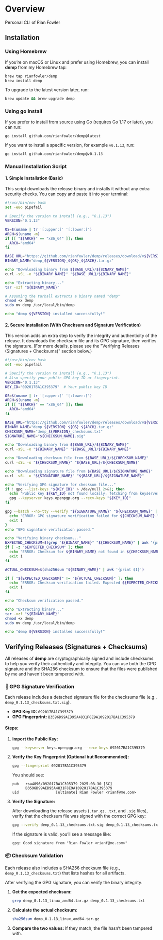 # Overview
Personal CLI of Rian Fowler

## Installation

### Using Homebrew

If you’re on macOS or Linux and prefer using Homebrew, you can install **demp** from my Homebrew tap:

```bash
brew tap rianfowler/demp
brew install demp
```

To upgrade to the latest version later, run:

```bash
brew update && brew upgrade demp
```

### Using go install

If you prefer to install from source using Go (requires Go 1.17 or later), you can run:

```bash
go install github.com/rianfowler/demp@latest
```

If you want to install a specific version, for example `v0.1.13`, run:

```bash
go install github.com/rianfowler/demp@v0.1.13
```

### Manual Installation Script

#### 1. Simple Installation (Basic)

This script downloads the release binary and installs it without any extra security checks. You can copy and paste it into your terminal:

```bash
#!/usr/bin/env bash
set -euo pipefail

# Specify the version to install (e.g., "0.1.13")
VERSION="0.1.13"

OS=$(uname | tr '[:upper:]' '[:lower:]')
ARCH=$(uname -m)
if [[ "${ARCH}" == "x86_64" ]]; then
  ARCH="amd64"
fi

BASE_URL="https://github.com/rianfowler/demp/releases/download/v${VERSION}"
BINARY_NAME="demp_${VERSION}_${OS}_${ARCH}.tar.gz"

echo "Downloading binary from ${BASE_URL}/${BINARY_NAME}"
curl -sSL -o "${BINARY_NAME}" "${BASE_URL}/${BINARY_NAME}"

echo "Extracting binary..."
tar -xzf "${BINARY_NAME}"

# Assuming the tarball extracts a binary named "demp"
chmod +x demp
sudo mv demp /usr/local/bin/demp

echo "demp ${VERSION} installed successfully!"
```

#### 2. Secure Installation (With Checksum and Signature Verification)

This version adds an extra step to verify the integrity and authenticity of the release. It downloads the checksum file and its GPG signature, then verifies the signature. (For more details, please see the "Verifying Releases (Signatures + Checksums)" section below.)

```bash
#!/usr/bin/env bash
set -euo pipefail

# Specify the version to install (e.g., "0.1.13")
# Also specify your public GPG key ID or fingerprint.
VERSION="0.1.13"
KEY_ID="092017BA1C395379"  # Your public key ID

OS=$(uname | tr '[:upper:]' '[:lower:]')
ARCH=$(uname -m)
if [[ "${ARCH}" == "x86_64" ]]; then
  ARCH="amd64"
fi

BASE_URL="https://github.com/rianfowler/demp/releases/download/v${VERSION}"
BINARY_NAME="demp_${VERSION}_${OS}_${ARCH}.tar.gz"
CHECKSUM_NAME="demp_${VERSION}_checksums.txt"
SIGNATURE_NAME="${CHECKSUM_NAME}.sig"

echo "Downloading binary from ${BASE_URL}/${BINARY_NAME}"
curl -sSL -o "${BINARY_NAME}" "${BASE_URL}/${BINARY_NAME}"

echo "Downloading checksum file from ${BASE_URL}/${CHECKSUM_NAME}"
curl -sSL -o "${CHECKSUM_NAME}" "${BASE_URL}/${CHECKSUM_NAME}"

echo "Downloading signature file from ${BASE_URL}/${SIGNATURE_NAME}"
curl -sSL -o "${SIGNATURE_NAME}" "${BASE_URL}/${SIGNATURE_NAME}"

echo "Verifying GPG signature for checksum file..."
if ! gpg --list-keys "${KEY_ID}" > /dev/null 2>&1; then
  echo "Public key ${KEY_ID} not found locally; fetching from keyserver..."
  gpg --keyserver keys.openpgp.org --recv-keys "${KEY_ID}"
fi

gpg --batch --no-tty --verify "${SIGNATURE_NAME}" "${CHECKSUM_NAME}" || {
  echo "ERROR: GPG signature verification failed for ${CHECKSUM_NAME}."
  exit 1
}
echo "GPG signature verification passed."

echo "Verifying binary checksum..."
EXPECTED_CHECKSUM=$(grep "${BINARY_NAME}" "${CHECKSUM_NAME}" | awk '{print $1}')
if [ -z "$EXPECTED_CHECKSUM" ]; then
  echo "ERROR: Checksum for ${BINARY_NAME} not found in ${CHECKSUM_NAME}."
  exit 1
fi

ACTUAL_CHECKSUM=$(sha256sum "${BINARY_NAME}" | awk '{print $1}')

if [ "${EXPECTED_CHECKSUM}" != "${ACTUAL_CHECKSUM}" ]; then
  echo "ERROR: Checksum verification failed. Expected ${EXPECTED_CHECKSUM} but got ${ACTUAL_CHECKSUM}."
  exit 1
fi

echo "Checksum verification passed."

echo "Extracting binary..."
tar -xzf "${BINARY_NAME}"
chmod +x demp
sudo mv demp /usr/local/bin/demp

echo "demp ${VERSION} installed successfully!"
```

## Verifying Releases (Signatures + Checksums)

All releases of **demp** are cryptographically signed and include checksums to help you verify their authenticity and integrity. You can use both the GPG signature and the SHA256 checksum to ensure that the files were published by me and haven't been tampered with.

### 🔐 GPG Signature Verification

Each release includes a detached signature file for the checksums file (e.g., `demp_0.1.13_checksums.txt.sig`).

- **GPG Key ID:** `092017BA1C395379`
- **GPG Fingerprint:** `B3596D99AED95A4831F8E9A1092017BA1C395379`

#### Steps:

1. **Import the Public Key:**

   ```bash
   gpg --keyserver keys.openpgp.org --recv-keys 092017BA1C395379
   ```

2. **Verify the Key Fingerprint (Optional but Recommended):**

   ```bash
   gpg --fingerprint 092017BA1C395379
   ```

   You should see:

   ```
   pub   rsa4096/092017BA1C395379 2025-03-30 [SC]
         B3596D99AED95A4831F8E9A1092017BA1C395379
   uid                 [ultimate] Rian Fowler <rianf@me.com>
   ```

3. **Verify the Signature:**

   After downloading the release assets (`.tar.gz`, `.txt`, and `.sig` files), verify that the checksum file was signed with the correct GPG key:

   ```bash
   gpg --verify demp_0.1.13_checksums.txt.sig demp_0.1.13_checksums.txt
   ```

   If the signature is valid, you’ll see a message like:

   ```
   gpg: Good signature from "Rian Fowler <rianf@me.com>"
   ```

### 📦 Checksum Validation

Each release also includes a SHA256 checksum file (e.g., `demp_0.1.13_checksums.txt`) that lists hashes for all artifacts.

After verifying the GPG signature, you can verify the binary integrity:

1. **Get the expected checksum:**

   ```bash
   grep demp_0.1.13_linux_amd64.tar.gz demp_0.1.13_checksums.txt
   ```

2. **Calculate the actual checksum:**

   ```bash
   sha256sum demp_0.1.13_linux_amd64.tar.gz
   ```

3. **Compare the two values:**
   If they match, the file hasn’t been tampered with.

